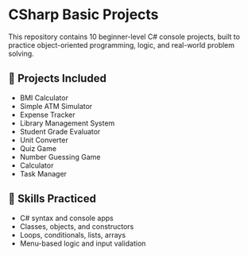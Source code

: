 # CSharp Basic Projects

This repository contains 10 beginner-level C# console projects, built to practice object-oriented programming, logic, and real-world problem solving.

## 📁 Projects Included

- BMI Calculator
- Simple ATM Simulator
- Expense Tracker
- Library Management System
- Student Grade Evaluator
- Unit Converter
- Quiz Game
- Number Guessing Game
- Calculator
- Task Manager

## 🧠 Skills Practiced

- C# syntax and console apps
- Classes, objects, and constructors
- Loops, conditionals, lists, arrays
- Menu-based logic and input validation

##

